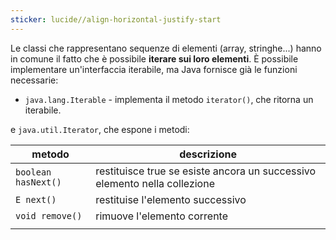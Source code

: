 ```yaml
---
sticker: lucide//align-horizontal-justify-start
---
```

Le classi che rappresentano sequenze di elementi (array, stringhe...) hanno in comune il fatto che è possibile **iterare sui loro elementi**.
È possibile implementare un'interfaccia iterabile, ma Java fornisce già le funzioni necessarie:

- `java.lang.Iterable` - implementa il metodo `iterator()`, che ritorna un iterabile.
 
e `java.util.Iterator`, che espone i metodi:

| metodo              | descrizione                                                               |
| ------------------- | ------------------------------------------------------------------------- |
| `boolean hasNext()` | restituisce true se esiste ancora un successivo elemento nella collezione |
| `E next()`          | restituise l'elemento successivo                                          |
| `void remove()`     | rimuove l'elemento corrente                                               |
|                     |                                                                           |
